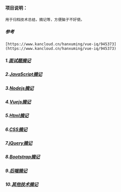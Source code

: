 #### 项目说明：
	用于归档技术总结，摘记等，方便脑子不好使。

##### 参考
	[https://www.kancloud.cn/hanxuming/vue-iq/945373](https://www.kancloud.cn/hanxuming/vue-iq/945373)

##### 1.[面试题摘记](interview.md)
    
##### 2.[JavaScript摘记](javascript.md)

##### 3.[Nodejs摘记](nodejs.md)

##### 4.[Vuejs摘记](vuejs.md)

##### 5.[Html摘记](html.md)

##### 6.[CSS摘记](css.md)

##### 7.[jQuery摘记](jquery.md)

##### 8.[Bootstrap摘记](bootstrap.md)

##### 9.[后端摘记](system.md)

##### 10.[其他技术摘记](base.md)

